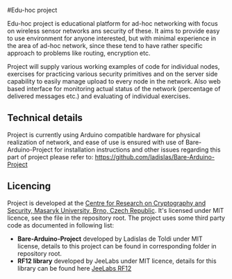 #Edu-hoc project

Edu-hoc project is educational platform for ad-hoc networking with focus on wireless sensor networks ans security of these. It aims to provide easy to use environment for anyone interested, but with minimal experience in the area of ad-hoc network, since these tend to have rather specific approach to problems like routing, encryption etc. 

Project will supply various working examples of code for individual nodes, exercises for practicing various security primitives and on the server side capability to easily manage upload to every node in the network. Also web based interface for monitoring actual status of the network (percentage of delivered messages etc.) and evaluating of individual exercises. 

## Technical details

Project is currently using Arduino compatible hardware for physical realization of network, and ease of use is ensured with use of Bare-Arduino-Project for installation instructions and other issues regarding this part of project please refer to: https://github.com/ladislas/Bare-Arduino-Project  

## Licencing

Project is developed at the [Centre for Research on Cryptography and Security, Masaryk University, Brno, Czech Republic](http://crcs.cz). It's licensed under MIT licence, see the file in the repository root. The project uses some third party code as documented in following list:
* **Bare-Arduino-Project** developed by Ladislas de Toldi under MIT license, details to this project can be found in corresponding folder in repository root.  
* **RF12 library** developed by JeeLabs under MIT licence, details for this library can be found here [JeeLabs RF12](http://jeelabs.net/projects/jeelib/wiki)

